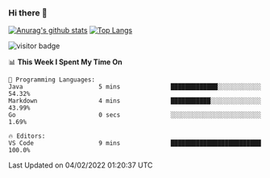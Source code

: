 ### Hi there 👋

<!--
**Akelio-zhang/akelio-zhang** is a ✨ _special_ ✨ repository because its `README.md` (this file) appears on your GitHub profile.

Here are some ideas to get you started:

- 🔭 I’m currently working on ...
- 🌱 I’m currently learning ...
- 👯 I’m looking to collaborate on ...
- 🤔 I’m looking for help with ...
- 💬 Ask me about ...
- 📫 How to reach me: ...
- 😄 Pronouns: ...
- ⚡ Fun fact: ...
-->

[![Anurag's github stats](https://github-readme-stats.vercel.app/api?username=akelio-zhang&line_height=24&hide=contribs&show_icons=true&count_private=true)](https://github.com/anuraghazra/github-readme-stats)
[![Top Langs](https://github-readme-stats.vercel.app/api/top-langs/?username=akelio-zhang&card_width=240&layout=compact&hide=html)](https://github.com/anuraghazra/github-readme-stats)


![visitor badge](https://visitor-badge.glitch.me/badge?page_id=akelio-zhang.README.md)
<!--START_SECTION:waka-->
📊 **This Week I Spent My Time On** 

```text
💬 Programming Languages: 
Java                     5 mins              █████████████░░░░░░░░░░░░   54.32% 
Markdown                 4 mins              ███████████░░░░░░░░░░░░░░   43.99% 
Go                       0 secs              ░░░░░░░░░░░░░░░░░░░░░░░░░   1.69%

🔥 Editors: 
VS Code                  9 mins              █████████████████████████   100.0%

```


 Last Updated on 04/02/2022 01:20:37 UTC
<!--END_SECTION:waka-->

